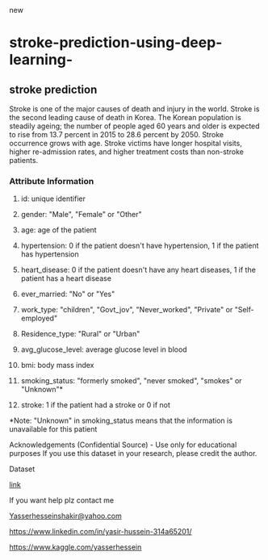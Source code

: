 new
# stroke-prediction-using-deep-learning-

## stroke prediction
Stroke is one of the major causes of death and injury in the world. Stroke is the second leading cause of death in Korea. The Korean population is steadily ageing; the number of people aged 60 years and older is expected to rise from 13.7 percent in 2015 to 28.6 percent by 2050. Stroke occurrence grows with age. Stroke victims have longer hospital visits, higher re-admission rates, and higher treatment costs than non-stroke patients.



### Attribute Information
1) id: unique identifier

2) gender: "Male", "Female" or "Other"

3) age: age of the patient

4) hypertension: 0 if the patient doesn't have hypertension, 1 if the patient has hypertension

5) heart_disease: 0 if the patient doesn't have any heart diseases, 1 if the patient has a heart disease

6) ever_married: "No" or "Yes"

7) work_type: "children", "Govt_jov", "Never_worked", "Private" or "Self-employed"

8) Residence_type: "Rural" or "Urban"

9) avg_glucose_level: average glucose level in blood

10) bmi: body mass index

11) smoking_status: "formerly smoked", "never smoked", "smokes" or "Unknown"*

12) stroke: 1 if the patient had a stroke or 0 if not

*Note: "Unknown" in smoking_status means that the information is unavailable for this patient

Acknowledgements
(Confidential Source) - Use only for educational purposes If you use this dataset in your research, please credit the author.


Dataset


[link](https://www.kaggle.com/fedesoriano/stroke-prediction-dataset)




















If you want help plz contact me

Yasserhesseinshakir@yahoo.com

https://www.linkedin.com/in/yasir-hussein-314a65201/

https://www.kaggle.com/yasserhessein
